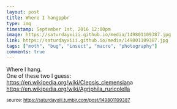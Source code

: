 ```yaml
---
layout: post
title: Where I hangppbr
type: img
timestamp: September 1st, 2016 12:00pm
image: https://saturdayxiii.github.io/media/149801109387.jpg
link: https://saturdayxiii.github.io/media/149801109387.jpg
tags: ["moth", "bug", "insect", "macro", "photography"]
comments: true
---
```


Where I hang.
<br/>
One of these two I guess: 
<a href="https://en.wikipedia.org/wiki/Clepsis_clemensiana" target="_blank">https://en.wikipedia.org/wiki/Clepsis_clemensian</a>a 
<a href="https://en.wikipedia.org/wiki/Agriphila_ruricolella" target="_blank">https://en.wikipedia.org/wiki/Agriphila_ruricolella</a><br/>
 
  
<small>source: https://saturdayxiii.tumblr.com/post/149801109387</small>